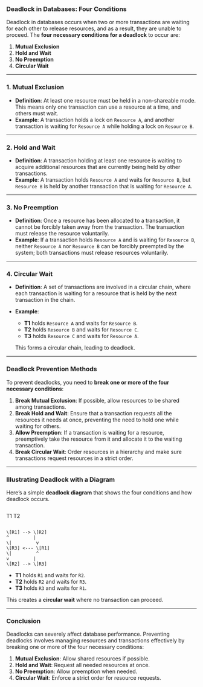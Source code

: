 ### Deadlock in Databases: **Four Conditions**

Deadlock in databases occurs when two or more transactions are waiting for each other to release resources, and as a result, they are unable to proceed. The **four necessary conditions for a deadlock** to occur are:

1. **Mutual Exclusion**
2. **Hold and Wait**
3. **No Preemption**
4. **Circular Wait**

---

### 1. **Mutual Exclusion**

- **Definition**: At least one resource must be held in a non-shareable mode. This means only one transaction can use a resource at a time, and others must wait.
- **Example**: A transaction holds a lock on `Resource A`, and another transaction is waiting for `Resource A` while holding a lock on `Resource B`.

---

### 2. **Hold and Wait**

- **Definition**: A transaction holding at least one resource is waiting to acquire additional resources that are currently being held by other transactions.
- **Example**: A transaction holds `Resource A` and waits for `Resource B`, but `Resource B` is held by another transaction that is waiting for `Resource A`.

---

### 3. **No Preemption**

- **Definition**: Once a resource has been allocated to a transaction, it cannot be forcibly taken away from the transaction. The transaction must release the resource voluntarily.
- **Example**: If a transaction holds `Resource A` and is waiting for `Resource B`, neither `Resource A` nor `Resource B` can be forcibly preempted by the system; both transactions must release resources voluntarily.

---

### 4. **Circular Wait**

- **Definition**: A set of transactions are involved in a circular chain, where each transaction is waiting for a resource that is held by the next transaction in the chain.
- **Example**:

    - **T1** holds `Resource A` and waits for `Resource B`.
    - **T2** holds `Resource B` and waits for `Resource C`.
    - **T3** holds `Resource C` and waits for `Resource A`.
    
    This forms a circular chain, leading to deadlock.

---

### **Deadlock Prevention Methods**

To prevent deadlocks, you need to **break one or more of the four necessary conditions**:

1. **Break Mutual Exclusion**: If possible, allow resources to be shared among transactions.
2. **Break Hold and Wait**: Ensure that a transaction requests all the resources it needs at once, preventing the need to hold one while waiting for others.
3. **Allow Preemption**: If a transaction is waiting for a resource, preemptively take the resource from it and allocate it to the waiting transaction.
4. **Break Circular Wait**: Order resources in a hierarchy and make sure transactions request resources in a strict order.

---

### **Illustrating Deadlock with a Diagram**

Here’s a simple **deadlock diagram** that shows the four conditions and how deadlock occurs.

```

```
T1      T2
```

\[R1] --> \[R2]
^         |
\|         v
\[R3] <--- \[R1]
\|         ^
v         |
\[R2] --> \[R3]

```

- **T1** holds `R1` and waits for `R2`.
- **T2** holds `R2` and waits for `R3`.
- **T3** holds `R3` and waits for `R1`.

This creates a **circular wait** where no transaction can proceed.

---

### **Conclusion**

Deadlocks can severely affect database performance. Preventing deadlocks involves managing resources and transactions effectively by breaking one or more of the four necessary conditions:

1. **Mutual Exclusion**: Allow shared resources if possible.
2. **Hold and Wait**: Request all needed resources at once.
3. **No Preemption**: Allow preemption when needed.
4. **Circular Wait**: Enforce a strict order for resource requests.
